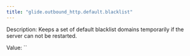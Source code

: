 ```yaml
---
title: "glide.outbound_http.default.blacklist"
---
```


Description: Keeps a set of default blacklist domains temporarily if the server can not be restarted.

Value: ``